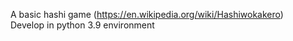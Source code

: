 A basic hashi game (https://en.wikipedia.org/wiki/Hashiwokakero)</br>
Develop in python 3.9 environment